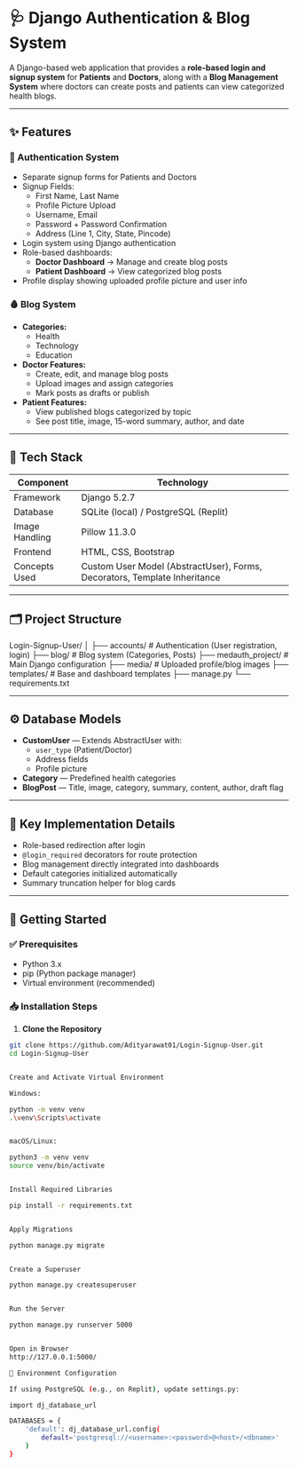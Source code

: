 # 🩺 Django Authentication & Blog System

A Django-based web application that provides a **role-based login and signup system** for **Patients** and **Doctors**, along with a **Blog Management System** where doctors can create posts and patients can view categorized health blogs.

---

## ✨ Features

### 🔐 Authentication System
- Separate signup forms for Patients and Doctors
- Signup Fields:
  - First Name, Last Name
  - Profile Picture Upload
  - Username, Email
  - Password + Password Confirmation
  - Address (Line 1, City, State, Pincode)
- Login system using Django authentication
- Role-based dashboards:
  - **Doctor Dashboard** → Manage and create blog posts
  - **Patient Dashboard** → View categorized blog posts
- Profile display showing uploaded profile picture and user info

### 🩸 Blog System
- **Categories:**
  - Health
  - Technology
  - Education
- **Doctor Features:**
  - Create, edit, and manage blog posts
  - Upload images and assign categories
  - Mark posts as drafts or publish
- **Patient Features:**
  - View published blogs categorized by topic
  - See post title, image, 15-word summary, author, and date

---

## 🧱 Tech Stack

| Component           | Technology                              |
|--------------------|----------------------------------------|
| Framework           | Django 5.2.7                            |
| Database            | SQLite (local) / PostgreSQL (Replit)  |
| Image Handling      | Pillow 11.3.0                           |
| Frontend            | HTML, CSS, Bootstrap                    |
| Concepts Used       | Custom User Model (AbstractUser), Forms, Decorators, Template Inheritance |

---

## 🗂 Project Structure
Login-Signup-User/
│
├── accounts/ # Authentication (User registration, login)
├── blog/ # Blog system (Categories, Posts)
├── medauth_project/ # Main Django configuration
├── media/ # Uploaded profile/blog images
├── templates/ # Base and dashboard templates
├── manage.py
└── requirements.txt


---

## ⚙️ Database Models

- **CustomUser** — Extends AbstractUser with:
  - `user_type` (Patient/Doctor)
  - Address fields
  - Profile picture
- **Category** — Predefined health categories
- **BlogPost** — Title, image, category, summary, content, author, draft flag

---

## 🧩 Key Implementation Details

- Role-based redirection after login
- `@login_required` decorators for route protection
- Blog management directly integrated into dashboards
- Default categories initialized automatically
- Summary truncation helper for blog cards

---

## 🚀 Getting Started

### ✅ Prerequisites
- Python 3.x
- pip (Python package manager)
- Virtual environment (recommended)

### 📥 Installation Steps

1. **Clone the Repository**

```bash
git clone https://github.com/Adityarawat01/Login-Signup-User.git
cd Login-Signup-User


Create and Activate Virtual Environment

Windows:

python -m venv venv
.\venv\Scripts\activate


macOS/Linux:

python3 -m venv venv
source venv/bin/activate


Install Required Libraries

pip install -r requirements.txt


Apply Migrations

python manage.py migrate


Create a Superuser

python manage.py createsuperuser


Run the Server

python manage.py runserver 5000


Open in Browser
http://127.0.0.1:5000/

🧰 Environment Configuration

If using PostgreSQL (e.g., on Replit), update settings.py:

import dj_database_url

DATABASES = {
    'default': dj_database_url.config(
        default='postgresql://<username>:<password>@<host>/<dbname>'
    )
}
